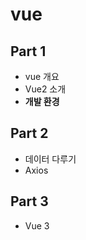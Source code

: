 # vue

## Part 1
* vue 개요
* Vue2 소개
* <b>개발 환경</b>
  
    

## Part 2
* 데이터 다루기
* Axios


## Part 3 
* Vue 3
  

